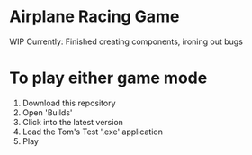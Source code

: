 # Airplane Racing Game

WIP 
Currently: Finished creating components, ironing out bugs

# To play either game mode

  1. Download this repository
  2. Open 'Builds'
  3. Click into the latest version
  4. Load the Tom's Test '.exe' application
  5. Play
